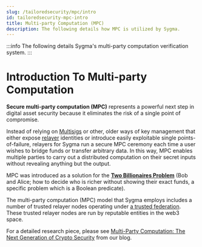 ```yaml
---
slug: /tailoredsecurity/mpc/intro
id: tailoredsecurity-mpc-intro
title: Multi-party Computation (MPC)
description: The following details how MPC is utilized by Sygma.
---
```


:::info
The following details Sygma's multi-party computation verification system.
:::

# Introduction To Multi-party Computation

**Secure multi-party computation (MPC)** represents a powerful next step in digital asset security because it eliminates the risk of a single point of compromise.

Instead of relying on [Multisigs](https://en.wikipedia.org/wiki/Multisignature) or other, older ways of key management that either expose [relayer](../../03-relayers.md) identities or introduce easily exploitable single points-of-failure, relayers for Sygma run a secure MPC ceremony each time a user wishes to bridge funds or transfer arbitrary data. In this way, MPC enables multiple parties to carry out a distributed computation on their secret inputs without revealing anything but the output.&#x20;

MPC was introduced as a solution for the **[Two Billionaires Problem](https://en.wikipedia.org/wiki/Yao%27s_Millionaires%27_problem)** (Bob and Alice; how to decide who is richer without showing their exact funds, a specific problem which is a Boolean predicate).

The multi-party computation (MPC) model that Sygma employs includes a number of trusted relayer nodes operating under [a trusted federation](https://blog.chainsafe.io/bridges-in-crypto-space-12e158f5fd1e). These trusted relayer nodes are run by reputable entities in the web3 space.

For a detailed research piece, please see [Multi-Party Computation: The Next Generation of Crypto Security](https://blog.buildwithsygma.com/multi-party-computation/) from our blog.
